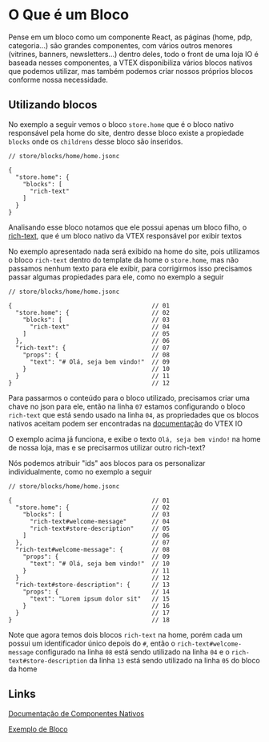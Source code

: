 # O Que é um Bloco
Pense em um bloco como um componente React, as páginas (home, pdp, categoria...) são grandes componentes, com vários outros menores (vitrines, banners, newsletters...) dentro deles, todo o front de uma loja IO é baseada nesses componentes, a VTEX disponibiliza vários blocos nativos que podemos utilizar, mas também podemos criar nossos próprios blocos conforme nossa necessidade.

## Utilizando blocos
  No exemplo a seguir vemos o bloco `store.home` que é o bloco nativo responsável pela home do site, dentro desse bloco existe a propiedade `blocks` onde os `childrens` desse bloco são inseridos.

```jsonc
// store/blocks/home/home.jsonc

{
  "store.home": {
    "blocks": [
      "rich-text"
    ]
  }
}
```
  Analisando esse bloco notamos que ele possui apenas um bloco filho, o [rich-text](https://vtex.io/docs/components/all/vtex.rich-text@0.9.1/), que é um bloco nativo da VTEX responsável por exibir textos

  No exemplo apresentado nada será exibido na home do site, pois utilizamos o bloco `rich-text` dentro do template da home o `store.home`, mas não passamos nenhum texto para ele exibir, para corrigirmos isso precisamos passar algumas propiedades para ele, como no exemplo a seguir

  ```jsonc
  // store/blocks/home/home.jsonc

{                                       // 01
    "store.home": {                       // 02
      "blocks": [                         // 03
        "rich-text"                       // 04
      ]                                   // 05
    },                                    // 06
    "rich-text": {                        // 07
      "props": {                          // 08
        "text": "# Olá, seja bem vindo!"  // 09
      }                                   // 10
    }                                     // 11
}                                       // 12
```

Para passarmos o conteúdo para o bloco utilizado, precisamos criar uma chave no json para ele, então na linha `07` estamos configurando o bloco `rich-text` que está sendo usado na linha `04`, as propriedades que os blocos nativos aceitam podem ser encontradas na [documentação](https://developers.vtex.com/vtex-developer-docs/docs/welcome) do VTEX IO

O exemplo acima já funciona, e exibe o texto `Olá, seja bem vindo!` na home de nossa loja, mas e se precisarmos utilizar outro rich-text?

Nós podemos atribuir "ids" aos blocos para os personalizar individualmente, como no exemplo a seguir

  ```jsonc
  // store/blocks/home/home.jsonc
  
{                                       // 01
    "store.home": {                       // 02
      "blocks": [                         // 03
        "rich-text#welcome-message"       // 04
        "rich-text#store-description"     // 05
      ]                                   // 06
    },                                    // 07
    "rich-text#welcome-message": {        // 08
      "props": {                          // 09
        "text": "# Olá, seja bem vindo!"  // 10
      }                                   // 11
    }                                     // 12
    "rich-text#store-description": {      // 13
      "props": {                          // 14
        "text": "Lorem ipsum dolor sit"   // 15
      }                                   // 16
    }                                     // 17
}                                       // 18
```

Note que agora temos dois blocos `rich-text` na home, porém cada um possui um identificador único depois do `#`, então o `rich-text#welcome-message` configurado na linha `08` está sendo utilizado na linha `04` e o `rich-text#store-description` da linha `13` está sendo utilizado na linha `05` do bloco da home

## Links
[Documentação de Componentes Nativos](https://developers.vtex.com/vtex-developer-docs/docs/store-framework-apps)

[Exemplo de Bloco](https://github.com/vtex-apps/store-theme/blob/master/store/blocks/home/home.jsonc)
